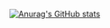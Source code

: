 [![Anurag's GitHub stats](https://github-readme-stats.vercel.app/api?username=caiograco)](https://github.com/caiograco/github-readme-stats)
